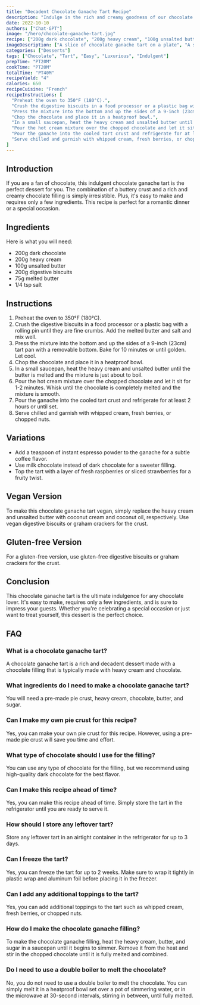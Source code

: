 ```yaml
---
title: "Decadent Chocolate Ganache Tart Recipe"
description: "Indulge in the rich and creamy goodness of our chocolate ganache tart. This recipe is perfect for any chocolate lover looking for a luxurious and easy-to-make dessert."
date: 2022-10-10
authors: ["Chat-GPT"]
image: "/hero/chocolate-ganache-tart.jpg"
recipe: ["200g dark chocolate", "200g heavy cream", "100g unsalted butter", "200g digestive biscuits", "75g melted butter", "1/4 tsp salt"]
imageDescription: ["A slice of chocolate ganache tart on a plate", "A spoonful of whipped cream on top of the tart", "A cup of coffee next to the tart", "A fork in mid-air about to take a bite of the tart"]
categories: ["Desserts"]
tags: ["Chocolate", "Tart", "Easy", "Luxurious", "Indulgent"]
prepTime: "PT20M"
cookTime: "PT20M"
totalTime: "PT40M"
recipeYield: "4"
calories: 650
recipeCuisine: "French"
recipeInstructions: [
  "Preheat the oven to 350°F (180°C).",
  "Crush the digestive biscuits in a food processor or a plastic bag with a rolling pin until they are fine crumbs. Add the melted butter and salt and mix well.",
  "Press the mixture into the bottom and up the sides of a 9-inch (23cm) tart pan with a removable bottom. Bake for 10 minutes or until golden. Let cool.",
  "Chop the chocolate and place it in a heatproof bowl.",
  "In a small saucepan, heat the heavy cream and unsalted butter until the butter is melted and the mixture is just about to boil.",
  "Pour the hot cream mixture over the chopped chocolate and let it sit for 1-2 minutes. Whisk until the chocolate is completely melted and the mixture is smooth.",
  "Pour the ganache into the cooled tart crust and refrigerate for at least 2 hours or until set.",
  "Serve chilled and garnish with whipped cream, fresh berries, or chopped nuts."
]
---
```


## Introduction

If you are a fan of chocolate, this indulgent chocolate ganache tart is the perfect dessert for you. The combination of a buttery crust and a rich and creamy chocolate filling is simply irresistible. Plus, it's easy to make and requires only a few ingredients. This recipe is perfect for a romantic dinner or a special occasion.

## Ingredients

Here is what you will need:

- 200g dark chocolate
- 200g heavy cream
- 100g unsalted butter
- 200g digestive biscuits
- 75g melted butter
- 1/4 tsp salt

## Instructions

1. Preheat the oven to 350°F (180°C).
2. Crush the digestive biscuits in a food processor or a plastic bag with a rolling pin until they are fine crumbs. Add the melted butter and salt and mix well.
3. Press the mixture into the bottom and up the sides of a 9-inch (23cm) tart pan with a removable bottom. Bake for 10 minutes or until golden. Let cool.
4. Chop the chocolate and place it in a heatproof bowl.
5. In a small saucepan, heat the heavy cream and unsalted butter until the butter is melted and the mixture is just about to boil.
6. Pour the hot cream mixture over the chopped chocolate and let it sit for 1-2 minutes. Whisk until the chocolate is completely melted and the mixture is smooth.
7. Pour the ganache into the cooled tart crust and refrigerate for at least 2 hours or until set.
8. Serve chilled and garnish with whipped cream, fresh berries, or chopped nuts.

## Variations

- Add a teaspoon of instant espresso powder to the ganache for a subtle coffee flavor.
- Use milk chocolate instead of dark chocolate for a sweeter filling.
- Top the tart with a layer of fresh raspberries or sliced strawberries for a fruity twist.

## Vegan Version

To make this chocolate ganache tart vegan, simply replace the heavy cream and unsalted butter with coconut cream and coconut oil, respectively. Use vegan digestive biscuits or graham crackers for the crust.

## Gluten-free Version

For a gluten-free version, use gluten-free digestive biscuits or graham crackers for the crust.

## Conclusion

This chocolate ganache tart is the ultimate indulgence for any chocolate lover. It's easy to make, requires only a few ingredients, and is sure to impress your guests. Whether you're celebrating a special occasion or just want to treat yourself, this dessert is the perfect choice.

## FAQ

### What is a chocolate ganache tart?

A chocolate ganache tart is a rich and decadent dessert made with a chocolate filling that is typically made with heavy cream and chocolate.

### What ingredients do I need to make a chocolate ganache tart?

You will need a pre-made pie crust, heavy cream, chocolate, butter, and sugar.

### Can I make my own pie crust for this recipe?

Yes, you can make your own pie crust for this recipe. However, using a pre-made pie crust will save you time and effort.

### What type of chocolate should I use for the filling?

You can use any type of chocolate for the filling, but we recommend using high-quality dark chocolate for the best flavor.

### Can I make this recipe ahead of time?

Yes, you can make this recipe ahead of time. Simply store the tart in the refrigerator until you are ready to serve it.

### How should I store any leftover tart?

Store any leftover tart in an airtight container in the refrigerator for up to 3 days.

### Can I freeze the tart?

Yes, you can freeze the tart for up to 2 weeks. Make sure to wrap it tightly in plastic wrap and aluminum foil before placing it in the freezer.

### Can I add any additional toppings to the tart?

Yes, you can add additional toppings to the tart such as whipped cream, fresh berries, or chopped nuts.

### How do I make the chocolate ganache filling?

To make the chocolate ganache filling, heat the heavy cream, butter, and sugar in a saucepan until it begins to simmer. Remove it from the heat and stir in the chopped chocolate until it is fully melted and combined.

### Do I need to use a double boiler to melt the chocolate?

No, you do not need to use a double boiler to melt the chocolate. You can simply melt it in a heatproof bowl set over a pot of simmering water, or in the microwave at 30-second intervals, stirring in between, until fully melted.